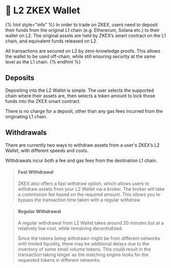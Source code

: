 # 👝 L2 ZKEX Wallet

{% hint style="info" %}
In order to trade on ZKEX, users need to deposit their funds from the original L1 chain (e.g. Ethererum, Solana etc.) to their wallet on L2. The original assets are held by ZKEX’s smart contract on the L1 chain, and equivalent funds released on L2.

All transactions are secured on L2 by zero-knowledge proofs. This allows the wallet to be used off-chain, while still ensuring security at the same level as the L1 chain.
{% endhint %}

## Deposits

Depositing into the L2 Wallet is simple. The user selects the supported chain where their assets are, then selects a token amount to lock those funds into the ZKEX smart contract.

There is no charge for a deposit, other than any gas fees incurred from the originating L1 chain.

## Withdrawals

There are currently two ways to withdraw assets from a user's ZKEX’s L2 Wallet, with different speeds and costs.

Withdrawals incur both a fee and gas fees from the destination L1 chain.

> #### Fast Withdrawal
>
> ZKEX also offers a fast withdraw option, which allows users to withdraw assets from your L2 Wallet via a broker. The broker will take a commission fee based on the required amount. This allows you to bypass the transaction time taken with a regular withdraw.

> #### Regular Withdrawal
>
> A regular withdrawal from L2 Wallet takes around 20 minutes but at a relatively low cost, while remaining decentralized.
>
> Since the tokens being withdrawn might be from different networks with limited liquidity, there may be additional delays due to the inventory of some small volume tokens. This could result in the transaction taking longer as the matching engine looks for the requested tokens in different networks.

